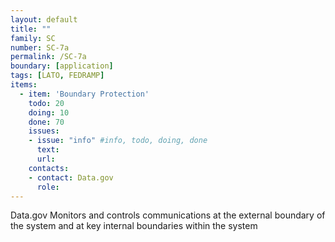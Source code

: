 ```yaml
---
layout: default
title: ""
family: SC
number: SC-7a
permalink: /SC-7a
boundary: [application]
tags: [LATO, FEDRAMP]
items:
  - item: 'Boundary Protection'
    todo: 20
    doing: 10
    done: 70   
    issues:
    - issue: "info" #info, todo, doing, done
      text:
      url:
    contacts:
    - contact: Data.gov
      role:
---
```

Data.gov Monitors and controls communications at the external boundary of the system and at key internal boundaries within the system
